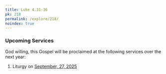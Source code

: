 ```yaml
---
title: Luke 4.31-36
pk: 218
permalink: /explore/218/
noindex: true
---
```


### Upcoming Services

God willing, this Gospel will be proclaimed at the following services over the next year:


1. Liturgy on [September, 27, 2025](https://orthocal.info/readings/gregorian/2025/09/27/)
